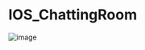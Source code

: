 # IOS_ChattingRoom

![image](https://raw.githubusercontent.com/chen-chien-lung/IOS_ChattingRoom/master/IMG_2765.jpg=283x504 )
